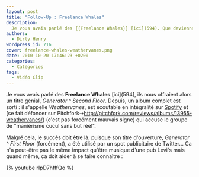 ```yaml
---
layout: post
title: "Follow-Up : Freelance Whales"
description:
  Je vous avais parlé des {{Freelance Whales}} [ici](594). Que deviennent-ils ?
authors:
  - Dirty Henry
wordpress_id: 716
cover: freelance-whales-weathervanes.png
date: 2010-10-20 17:46:23 +0200
categories:
  - Catégories
tags:
  - Vidéo Clip
---
```


Je vous avais parlé des **Freelance Whales** [ici](594], ils nous offraient
alors un titre génial, _Generator ^ Second Floor_. Depuis, un album complet est
sorti : il s'appelle _Weathervanes_, est écoutable en intégralité sur
[Spotify](http://open.spotify.com/album/4XYtSHEBqUnYbxJ5q3pCze) et [se fait
défoncer sur Pitchfork->http://pitchfork.com/reviews/albums/13955-weathervanes/)
(c'est pas forcément mauvais signe) qui accuse le groupe de "maniérisme cucul
sans but réel".

Malgré cela, le succès doit être là, puisque son titre d'ouverture, _Generator ^
First Floor_ (forcément), a été utilisé par un spot publicitaire de Twitter… Ca
n'a peut-être pas le même impact qu'être musique d'une pub Levi's mais quand
même, ça doit aider à se faire connaître :

{% youtube rIpD7hfffQo %}
